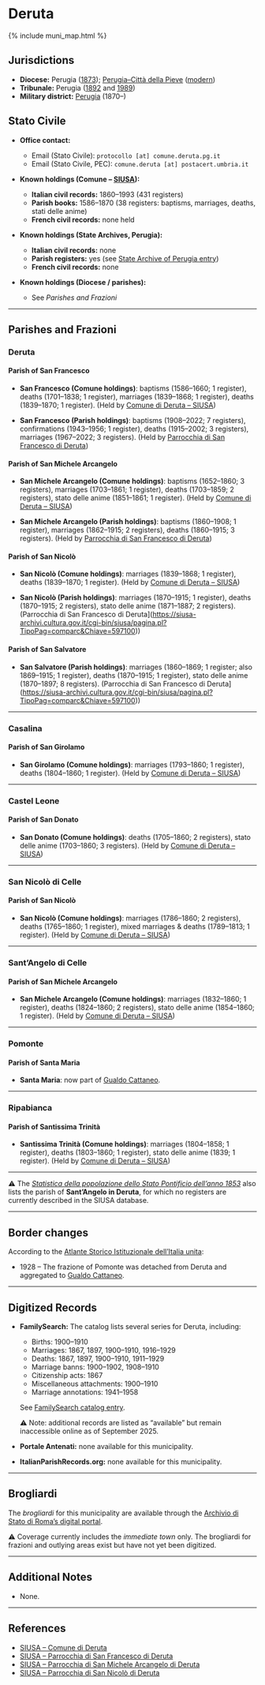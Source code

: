 # Deruta

{% include muni_map.html %}

## Jurisdictions

* **Diocese:** Perugia ([1873](https://www.google.it/books/edition/Il_libro_de_comuni_del_Regno_d_Italia_co/WF9mfeJJcDEC?gbpv=1)); [Perugia–Città della Pieve](../dio/perugia.md) ([modern](https://www.chiesacattolica.it/annuario-cei/ricerca-parrocchie/))
* **Tribunale:** Perugia ([1892](https://www.google.it/books/edition/Bollettino_ufficiale_del_Ministero_di_gr/kRXd4t5fK-0C?hl=en&gbpv=1&pg=PA457&printsec=frontcover) and [1989](https://www.google.it/books/edition/Gazzetta_ufficiale_della_Repubblica_ital/-Z6nogg-qMQC?hl=en&gbpv=1&pg=RA8-PA38&printsec=frontcover))
* **Military district:** [Perugia](../mil/perugia.md) (1870–)

## Stato Civile

* **Office contact:**

  * Email (Stato Civile): `protocollo [at] comune.deruta.pg.it`
  * Email (Stato Civile, PEC): `comune.deruta [at] postacert.umbria.it`

* **Known holdings (Comune – [SIUSA](https://siusa-archivi.cultura.gov.it/cgi-bin/siusa/pagina.pl?TipoPag=comparc&Chiave=305468)):**

  * **Italian civil records:** 1860–1993 (431 registers)
  * **Parish books:** 1586–1870 (38 registers: baptisms, marriages, deaths, stati delle anime)
  * **French civil records:** none held

* **Known holdings (State Archives, Perugia):**

  * **Italian civil records:** none  
  * **Parish registers:** yes (see [State Archive of Perugia entry](http://www.san.beniculturali.it/web/san/dettaglio-complesso-documentario?step=dettaglio&codiSanCompl=san.cat.complArch.96744&idSogc=&id=96744))  
  * **French civil records:** none

* **Known holdings (Diocese / parishes):**

  * See *Parishes and Frazioni*

---

## Parishes and Frazioni

### Deruta

#### Parish of San Francesco

* **San Francesco (Comune holdings)**: baptisms (1586–1660; 1 register), deaths (1701–1838; 1 register), marriages (1839–1868; 1 register), deaths (1839–1870; 1 register). (Held by [Comune di Deruta – SIUSA](https://siusa-archivi.cultura.gov.it/cgi-bin/siusa/pagina.pl?TipoPag=comparc&Chiave=305468))

* **San Francesco (Parish holdings)**: baptisms (1908–2022; 7 registers), confirmations (1943–1956; 1 register), deaths (1915–2002; 3 registers), marriages (1967–2022; 3 registers). (Held by [Parrocchia di San Francesco di Deruta](https://siusa-archivi.cultura.gov.it/cgi-bin/siusa/pagina.pl?TipoPag=comparc&Chiave=597095))

#### Parish of San Michele Arcangelo

* **San Michele Arcangelo (Comune holdings)**: baptisms (1652–1860; 3 registers), marriages (1703–1861; 1 register), deaths (1703–1859; 2 registers), stato delle anime (1851–1861; 1 register). (Held by [Comune di Deruta – SIUSA](https://siusa-archivi.cultura.gov.it/cgi-bin/siusa/pagina.pl?TipoPag=comparc&Chiave=305468))

* **San Michele Arcangelo (Parish holdings)**: baptisms (1860–1908; 1 register), marriages (1862–1915; 2 registers), deaths (1860–1915; 3 registers). (Held by [Parrocchia di San Francesco di Deruta](https://siusa-archivi.cultura.gov.it/cgi-bin/siusa/pagina.pl?TipoPag=comparc&Chiave=597099))

#### Parish of San Nicolò

* **San Nicolò (Comune holdings)**: marriages (1839–1868; 1 register), deaths (1839–1870; 1 register). (Held by [Comune di Deruta – SIUSA](https://siusa-archivi.cultura.gov.it/cgi-bin/siusa/pagina.pl?TipoPag=comparc&Chiave=305468))

* **San Nicolò (Parish holdings)**: marriages (1870–1915; 1 register), deaths (1870–1915; 2 registers), stato delle anime (1871–1887; 2 registers). (Parrocchia di San Francesco di Deruta](https://siusa-archivi.cultura.gov.it/cgi-bin/siusa/pagina.pl?TipoPag=comparc&Chiave=597100))

#### Parish of San Salvatore

* **San Salvatore (Parish holdings)**: marriages (1860–1869; 1 register; also 1869–1915; 1 register), deaths (1870–1915; 1 register), stato delle anime (1870–1897; 8 registers). (Parrocchia di San Francesco di Deruta](https://siusa-archivi.cultura.gov.it/cgi-bin/siusa/pagina.pl?TipoPag=comparc&Chiave=597100))

---

### Casalina

#### Parish of San Girolamo

* **San Girolamo (Comune holdings)**: marriages (1793–1860; 1 register), deaths (1804–1860; 1 register). (Held by [Comune di Deruta – SIUSA](https://siusa-archivi.cultura.gov.it/cgi-bin/siusa/pagina.pl?TipoPag=comparc&Chiave=305468))

---

### Castel Leone

#### Parish of San Donato

* **San Donato (Comune holdings)**: deaths (1705–1860; 2 registers), stato delle anime (1703–1860; 3 registers). (Held by [Comune di Deruta – SIUSA](https://siusa-archivi.cultura.gov.it/cgi-bin/siusa/pagina.pl?TipoPag=comparc&Chiave=305468))

---

### San Nicolò di Celle

#### Parish of San Nicolò

* **San Nicolò (Comune holdings)**: marriages (1786–1860; 2 registers), deaths (1765–1860; 1 register), mixed marriages & deaths (1789–1813; 1 register). (Held by [Comune di Deruta – SIUSA](https://siusa-archivi.cultura.gov.it/cgi-bin/siusa/pagina.pl?TipoPag=comparc&Chiave=305468))

---

### Sant’Angelo di Celle

#### Parish of San Michele Arcangelo

* **San Michele Arcangelo (Comune holdings)**: marriages (1832–1860; 1 register), deaths (1824–1860; 2 registers), stato delle anime (1854–1860; 1 register). (Held by [Comune di Deruta – SIUSA](https://siusa-archivi.cultura.gov.it/cgi-bin/siusa/pagina.pl?TipoPag=comparc&Chiave=305468))

---

### Pomonte

#### Parish of Santa Maria

* **Santa Maria**: now part of [Gualdo Cattaneo](gualdo_cattaneo.md).

---

### Ripabianca

#### Parish of Santissima Trinità

* **Santissima Trinità (Comune holdings)**: marriages (1804–1858; 1 register), deaths (1803–1860; 1 register), stato delle anime (1839; 1 register). (Held by [Comune di Deruta – SIUSA](https://siusa-archivi.cultura.gov.it/cgi-bin/siusa/pagina.pl?TipoPag=comparc&Chiave=305468))

---

⚠️ The *[Statistica della popolazione dello Stato Pontificio dell’anno 1853](https://www.google.it/books/edition/Statistics_della_popolazione_dello_Stato/v6dCAQAAMAAJ)* also lists the parish of **Sant’Angelo in Deruta**, for which no registers are currently described in the SIUSA database.

---

## Border changes

According to the [Atlante Storico Istituzionale dell’Italia unita](http://dati.san.beniculturali.it/asi/local/detail.html?UA05087):

* 1928 – The frazione of Pomonte was detached from Deruta and aggregated to [Gualdo Cattaneo](gualdo_cattaneo.md).

---

## Digitized Records

* **FamilySearch:** The catalog lists several series for Deruta, including:

  * Births: 1900–1910
  * Marriages: 1867, 1897, 1900–1910, 1916–1929
  * Deaths: 1867, 1897, 1900–1910, 1911–1929
  * Marriage banns: 1900–1902, 1908–1910
  * Citizenship acts: 1867
  * Miscellaneous attachments: 1900–1910
  * Marriage annotations: 1941–1958

  See [FamilySearch catalog entry](https://www.familysearch.org/en/search/catalog/834748).

  ⚠️ Note: additional records are listed as “available” but remain inaccessible online as of September 2025.

* **Portale Antenati:** none available for this municipality.

* **ItalianParishRecords.org:** none available for this municipality.

---

## Brogliardi

The *brogliardi* for this municipality are available through the [Archivio di Stato di Roma’s digital portal](https://imagoarchiviodistatoroma.cultura.gov.it/Gregoriano/s_brogliardi.php?Provincia=Perugia&Denominazione=Deruta).

⚠️ Coverage currently includes the *immediate town* only. The brogliardi for frazioni and outlying areas exist but have not yet been digitized.

---

## Additional Notes

* None.

---

## References

* [SIUSA – Comune di Deruta](https://siusa-archivi.cultura.gov.it/cgi-bin/siusa/pagina.pl?TipoPag=comparc&Chiave=305468)
* [SIUSA – Parrocchia di San Francesco di Deruta](https://siusa-archivi.cultura.gov.it/cgi-bin/siusa/pagina.pl?TipoPag=comparc&Chiave=597095)
* [SIUSA – Parrocchia di San Michele Arcangelo di Deruta](https://siusa-archivi.cultura.gov.it/cgi-bin/siusa/pagina.pl?TipoPag=comparc&Chiave=597099)
* [SIUSA – Parrocchia di San Nicolò di Deruta](https://siusa-archivi.cultura.gov.it/cgi-bin/siusa/pagina.pl?TipoPag=comparc&Chiave=597100)

